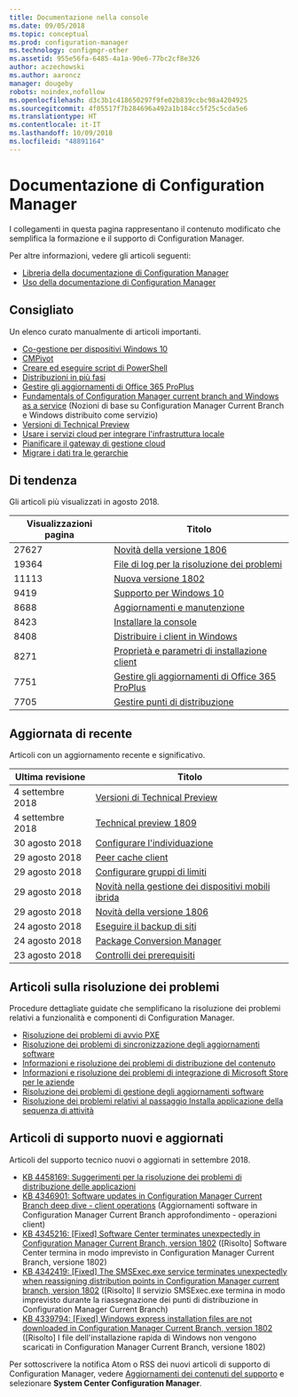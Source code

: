 ```yaml
---
title: Documentazione nella console
ms.date: 09/05/2018
ms.topic: conceptual
ms.prod: configuration-manager
ms.technology: configmgr-other
ms.assetid: 955e56fa-6485-4a1a-90e6-77bc2cf8e326
author: aczechowski
ms.author: aaroncz
manager: dougeby
robots: noindex,nofollow
ms.openlocfilehash: d3c3b1c418650297f9fe02b839ccbc98a4204925
ms.sourcegitcommit: 4f05517f7b284696a492a1b184cc5f25c5cda5e6
ms.translationtype: HT
ms.contentlocale: it-IT
ms.lasthandoff: 10/09/2018
ms.locfileid: "48891164"
---
```

<!-- 
feature 1357546
This page displays in-console, under the Community workspace, Documentation node. 
-->


# <a name="configuration-manager-documentation"></a>Documentazione di Configuration Manager
I collegamenti in questa pagina rappresentano il contenuto modificato che semplifica la formazione e il supporto di Configuration Manager. 

Per altre informazioni, vedere gli articoli seguenti:
- [Libreria della documentazione di Configuration Manager](https://docs.microsoft.com/sccm)  
- [Uso della documentazione di Configuration Manager](https://docs.microsoft.com/sccm/core/understand/use-docs)



## <a name="recommended"></a>Consigliato 
Un elenco curato manualmente di articoli importanti.

- [Co-gestione per dispositivi Windows 10](https://docs.microsoft.com/sccm/core/clients/manage/co-management-overview)  
- [CMPivot](https://docs.microsoft.com/sccm/core/servers/manage/cmpivot)  
- [Creare ed eseguire script di PowerShell](https://docs.microsoft.com/sccm/apps/deploy-use/create-deploy-scripts)  
- [Distribuzioni in più fasi](https://docs.microsoft.com/sccm/osd/deploy-use/create-phased-deployment-for-task-sequence)  
- [Gestire gli aggiornamenti di Office 365 ProPlus](https://docs.microsoft.com/sccm/sum/deploy-use/manage-office-365-proplus-updates)  
- [Fundamentals of Configuration Manager current branch and Windows as a service](https://docs.microsoft.com/sccm/core/understand/configuration-manager-and-windows-as-service) (Nozioni di base su Configuration Manager Current Branch e Windows distribuito come servizio)
- [Versioni di Technical Preview](https://docs.microsoft.com/sccm/core/get-started/technical-preview)
- [Usare i servizi cloud per integrare l'infrastruttura locale](https://docs.microsoft.com/sccm/core/understand/use-cloud-services)
- [Pianificare il gateway di gestione cloud](https://docs.microsoft.com/sccm/core/clients/manage/plan-cloud-management-gateway)
- [Migrare i dati tra le gerarchie](https://docs.microsoft.com/sccm/core/migration/migrate-data-between-hierarchies)



## <a name="trending"></a>Di tendenza
Gli articoli più visualizzati in agosto 2018.

| Visualizzazioni pagina | Titolo | 
| ----- | ----- | 
| 27627 | [Novità della versione 1806](https://docs.microsoft.com/sccm/core/plan-design/changes/whats-new-in-version-1806) |
| 19364 | [File di log per la risoluzione dei problemi](https://docs.microsoft.com/sccm/core/plan-design/hierarchy/log-files) |
| 11113 | [Nuova versione 1802](https://docs.microsoft.com/sccm/core/plan-design/changes/whats-new-in-version-1802) |
| 9419 | [Supporto per Windows 10](https://docs.microsoft.com/sccm/core/plan-design/configs/support-for-windows-10) |
| 8688 | [Aggiornamenti e manutenzione](https://docs.microsoft.com/sccm/core/servers/manage/updates) |
| 8423 | [Installare la console](https://docs.microsoft.com/sccm/core/servers/deploy/install/install-consoles) |
| 8408 | [Distribuire i client in Windows](https://docs.microsoft.com/sccm/core/clients/deploy/deploy-clients-to-windows-computers) |
| 8271 | [Proprietà e parametri di installazione client](https://docs.microsoft.com/sccm/core/clients/deploy/about-client-installation-properties) |
| 7751 | [Gestire gli aggiornamenti di Office 365 ProPlus](https://docs.microsoft.com/sccm/sum/deploy-use/manage-office-365-proplus-updates) |
| 7705 | [Gestire punti di distribuzione](https://docs.microsoft.com/sccm/core/servers/deploy/configure/install-and-configure-distribution-points) |



## <a name="recently-updated"></a>Aggiornata di recente
Articoli con un aggiornamento recente e significativo.

| Ultima revisione | Titolo | 
|-----|-----|
| 4 settembre 2018 | [Versioni di Technical Preview](https://docs.microsoft.com/sccm/core/get-started/technical-preview) |
| 4 settembre 2018 | [Technical preview 1809](https://docs.microsoft.com/sccm/core/get-started/capabilities-in-technical-preview-1809) |
| 30 agosto 2018 | [Configurare l'individuazione](https://docs.microsoft.com/sccm/core/servers/deploy/configure/configure-discovery-methods) |
| 29 agosto 2018 | [Peer cache client](https://docs.microsoft.com/sccm/core/plan-design/hierarchy/client-peer-cache) |
| 29 agosto 2018 | [Configurare gruppi di limiti](https://docs.microsoft.com/sccm/core/servers/deploy/configure/boundary-groups) |
| 29 agosto 2018 | [Novità nella gestione dei dispositivi mobili ibrida](https://docs.microsoft.com/sccm/mdm/understand/whats-new-in-hybrid-mobile-device-management) |
| 29 agosto 2018 | [Novità della versione 1806](https://docs.microsoft.com/sccm/core/plan-design/changes/whats-new-in-version-1806) |
| 24 agosto 2018 | [Eseguire il backup di siti](https://docs.microsoft.com/sccm/core/servers/manage/backup-and-recovery) |
| 24 agosto 2018 | [Package Conversion Manager](https://docs.microsoft.com/sccm/apps/pcm/package-conversion-manager) |
| 23 agosto 2018 | [Controlli dei prerequisiti](https://docs.microsoft.com/sccm/core/servers/deploy/install/list-of-prerequisite-checks) |



## <a name="troubleshooting-articles"></a>Articoli sulla risoluzione dei problemi
Procedure dettagliate guidate che semplificano la risoluzione dei problemi relativi a funzionalità e componenti di Configuration Manager.

- [Risoluzione dei problemi di avvio PXE](https://support.microsoft.com/help/10082)
- [Risoluzione dei problemi di sincronizzazione degli aggiornamenti software](https://support.microsoft.com/help/10059)
- [Informazioni e risoluzione dei problemi di distribuzione del contenuto](https://support.microsoft.com/help/4000401)
- [Informazioni e risoluzione dei problemi di integrazione di Microsoft Store per le aziende](https://support.microsoft.com/help/4010214)
- [Risoluzione dei problemi di gestione degli aggiornamenti software](https://support.microsoft.com/help/10680)
- [Risoluzione dei problemi relativi al passaggio Installa applicazione della sequenza di attività](https://support.microsoft.com/help/18408/)



## <a name="new-and-updated-support-articles"></a>Articoli di supporto nuovi e aggiornati
Articoli del supporto tecnico nuovi o aggiornati in settembre 2018.

- [KB 4458169: Suggerimenti per la risoluzione dei problemi di distribuzione delle applicazioni](https://support.microsoft.com/help/4458169)  
- [KB 4346901: Software updates in Configuration Manager Current Branch deep dive - client operations](https://support.microsoft.com/help/4346901) (Aggiornamenti software in Configuration Manager Current Branch approfondimento - operazioni client)  
- [KB 4345216: [Fixed] Software Center terminates unexpectedly in Configuration Manager Current Branch, version 1802](https://support.microsoft.com/help/4345216) ([Risolto] Software Center termina in modo imprevisto in Configuration Manager Current Branch, versione 1802)  
- [KB 4342419: [Fixed] The SMSExec.exe service terminates unexpectedly when reassigning distribution points in Configuration Manager current branch, version 1802](https://support.microsoft.com/help/4342419) ([Risolto] Il servizio SMSExec.exe termina in modo imprevisto durante la riassegnazione dei punti di distribuzione in Configuration Manager Current Branch)  
- [KB 4339794: [Fixed] Windows express installation files are not downloaded in Configuration Manager Current Branch, version 1802](https://support.microsoft.com/help/4339794) ([Risolto] I file dell'installazione rapida di Windows non vengono scaricati in Configuration Manager Current Branch, versione 1802)  


Per sottoscrivere la notifica Atom o RSS dei nuovi articoli di supporto di Configuration Manager, vedere [Aggiornamenti dei contenuti del supporto](https://support.microsoft.com/help/4089498/) e selezionare **System Center Configuration Manager**.  

